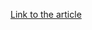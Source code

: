 [Link to the article](https://access.redhat.com/documentation/en-us/red_hat_enterprise_linux/6/html/security_guide/chap-system_auditing)
